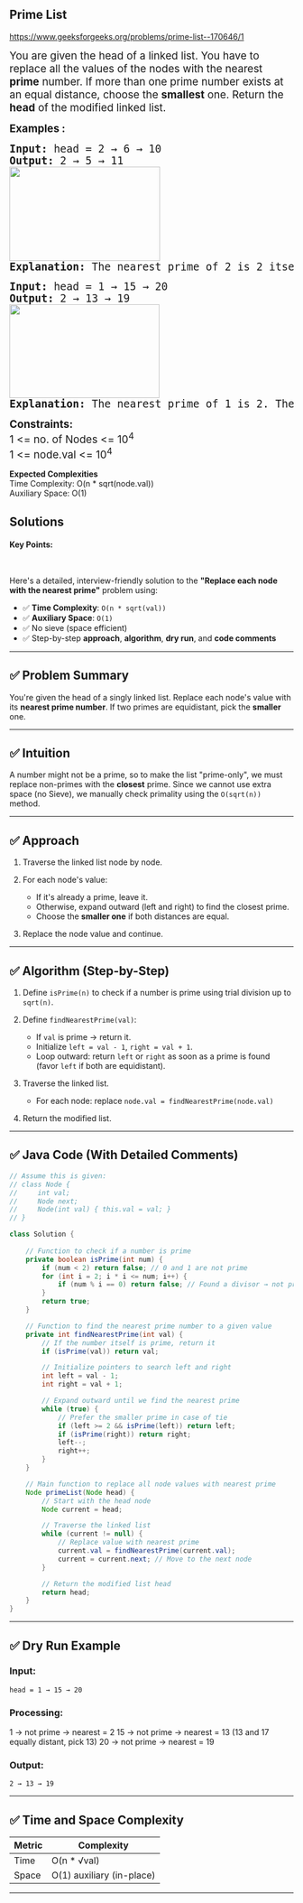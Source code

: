 ## Prime List


https://www.geeksforgeeks.org/problems/prime-list--170646/1
<div class="problems_problem_content__Xm_eO"><p><span style="font-size: 14pt;">You are given the head of a linked list. You have to replace all the values of the nodes with the nearest <strong>prime</strong> number. If more than one prime number exists at an equal distance, choose the <strong>smallest</strong> one. Return the <strong>head</strong> of the modified linked list.</span></p>
<p><span style="font-size: 14pt;"><strong>Examples :</strong></span></p>
<pre><span style="font-size: 14pt;"><strong>Input: </strong>head =<strong> </strong>2 → 6 → 10
<strong>Output: </strong>2 → 5 → 11<br><img src="https://media.geeksforgeeks.org/img-practice/prod/addEditProblem/713591/Web/Other/blobid0_1723009310.png" width="267" height="167"><br><strong>Explanation: </strong>The nearest prime of 2 is 2 itself. The nearest primes of 6 are 5 and 7, since 5 is smaller so, 5 will be chosen. The nearest prime of 10 is 11.</span></pre>
<pre><span style="font-size: 14pt;"><strong>Input: </strong>head =<strong> </strong>1 → 15 → 20
<strong>Output: </strong>2 → 13 → 19<br><img src="https://media.geeksforgeeks.org/img-practice/prod/addEditProblem/713591/Web/Other/blobid1_1723009344.png" width="266" height="166"><br><strong>Explanation: </strong>The nearest prime of 1 is 2. The nearest primes of 15 are 13 and 17, since 13 is smaller so, 13 will be chosen. The nearest prime of 20 is 19.</span></pre>
<p><span style="font-size: 14pt;"><strong>Constraints:</strong><br>1 &lt;= no. of Nodes &lt;= 10<sup>4</sup><br>1 &lt;= node.val &lt;= 10<sup>4</sup></span></p></div>

<div class="problems_accordion_tags__JJ2DX problems_active_tags__3RExF"><div class="active title problems_active_tag_title__cgl9e"><div class="problems_tag_container__kWANg"><strong>Expected Complexities</strong></div></div><div class="content active animated_content open"><div class="problems_expected_complexities_text__h_eyi"><div class="problems_normal_text__QiKrb">Time Complexity: O(n * sqrt(node.val))</div><div class="problems_normal_text__QiKrb">Auxiliary Space: O(1)</div></div></div><div class="ui divider g-mt-3"></div></div>

## Solutions

#### Key Points:
```


```

Here's a detailed, interview-friendly solution to the **"Replace each node with the nearest prime"** problem using:

* ✅ **Time Complexity**: `O(n * sqrt(val))`
* ✅ **Auxiliary Space**: `O(1)`
* ✅ No sieve (space efficient)
* ✅ Step-by-step **approach**, **algorithm**, **dry run**, and **code comments**

---

## ✅ Problem Summary

You're given the head of a singly linked list. Replace each node's value with its **nearest prime number**. If two primes are equidistant, pick the **smaller** one.

---

## ✅ Intuition

A number might not be a prime, so to make the list "prime-only", we must replace non-primes with the **closest** prime. Since we cannot use extra space (no Sieve), we manually check primality using the `O(sqrt(n))` method.

---

## ✅ Approach

1. Traverse the linked list node by node.
2. For each node's value:

   * If it's already a prime, leave it.
   * Otherwise, expand outward (left and right) to find the closest prime.
   * Choose the **smaller one** if both distances are equal.
3. Replace the node value and continue.

---

## ✅ Algorithm (Step-by-Step)

1. Define `isPrime(n)` to check if a number is prime using trial division up to `sqrt(n)`.
2. Define `findNearestPrime(val)`:

   * If `val` is prime → return it.
   * Initialize `left = val - 1`, `right = val + 1`.
   * Loop outward: return `left` or `right` as soon as a prime is found (favor `left` if both are equidistant).
3. Traverse the linked list.

   * For each node: replace `node.val = findNearestPrime(node.val)`
4. Return the modified list.

---

## ✅ Java Code (With Detailed Comments)

```java
// Assume this is given:
// class Node {
//     int val;
//     Node next;
//     Node(int val) { this.val = val; }
// }

class Solution {
    
    // Function to check if a number is prime
    private boolean isPrime(int num) {
        if (num < 2) return false; // 0 and 1 are not prime
        for (int i = 2; i * i <= num; i++) {
            if (num % i == 0) return false; // Found a divisor → not prime
        }
        return true;
    }

    // Function to find the nearest prime number to a given value
    private int findNearestPrime(int val) {
        // If the number itself is prime, return it
        if (isPrime(val)) return val;

        // Initialize pointers to search left and right
        int left = val - 1;
        int right = val + 1;

        // Expand outward until we find the nearest prime
        while (true) {
            // Prefer the smaller prime in case of tie
            if (left >= 2 && isPrime(left)) return left;
            if (isPrime(right)) return right;
            left--;
            right++;
        }
    }

    // Main function to replace all node values with nearest prime
    Node primeList(Node head) {
        // Start with the head node
        Node current = head;

        // Traverse the linked list
        while (current != null) {
            // Replace value with nearest prime
            current.val = findNearestPrime(current.val);
            current = current.next; // Move to the next node
        }

        // Return the modified list head
        return head;
    }
}
```

---

## ✅ Dry Run Example

### Input:

```
head = 1 → 15 → 20
```

### Processing:

1 → not prime → nearest = 2
15 → not prime → nearest = 13 (13 and 17 equally distant, pick 13)
20 → not prime → nearest = 19

### Output:

```
2 → 13 → 19
```

---

## ✅ Time and Space Complexity

| Metric | Complexity                |
| ------ | ------------------------- |
| Time   | O(n \* √val)              |
| Space  | O(1) auxiliary (in-place) |

---






























